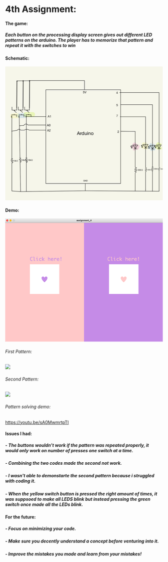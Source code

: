 # 4th Assignment:
#### The game:
##### Each button on the processing display screen gives out different LED patterns on the arduino. The player has to memorize that pattern and repeat it with the switches to win
#### Schematic:
![](IMG_0622.JPG)
#### Demo:
![](assignment4.png)
###### First Pattern:
![](IMG_1974.gif)
###### Second Pattern:
![](IMG_1976.gif)
###### Pattern solving demo:
https://youtu.be/sA0MwmrtpTI
#### Issues I had:
##### - The buttons wouldn’t work if the pattern was repeated properly, it would only work on number of presses one switch at a time.
##### - Combining the two codes made the second not work.
##### - I wasn't able to demonstarte the second pattern because i struggled with coding it.
##### - When the yellow switch button is pressed the right amount of times, it was suppsoed to make all LEDS blink but instead pressing the green switch once made all the LEDs blink.
#### For the future:
##### - Focus on minimizing your code.
##### - Make sure you decently understand a concept before venturing into it.
##### - Improve the mistakes you made and learn from your mistakes!



